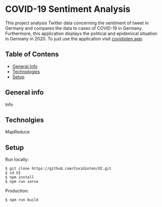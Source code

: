 # COVID-19 Sentiment Analysis

This project analysis Twitter data concerning the sentiment of tweet in Germany and compares the data to cases of COVID-19 in Germany. Furthermore, this application displays the political and epidemical situation in Germany in 2020. To just use the application visit [covidioten.app](https://covidioten.app/#/polit).

## Table of Contens
* [General Info](#general-info)
* [Technologies](#technologies)
* [Setup](#setup)

## General info
Info

## Technolgies
MapReduce

## Setup

Run locally:
```
$ git clone https://github.com/Covidioten/UI.git
$ cd UI
$ npm install
$ npm run serve
```

Production:
```
$ npm run build
```
